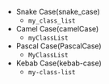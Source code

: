 - Snake Case(snake_case)
    - `my_class_list`
- Camel Case(camelCase)
    - `myClassList`
- Pascal Case(PascalCase)
    - `MyClassList`
- Kebab Case(kebab-case)
    - `my-class-list`